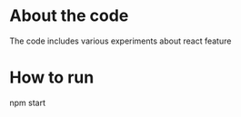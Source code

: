 # About the code

The code includes various experiments about react feature

# How to run

npm start
